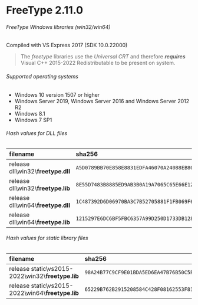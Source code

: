 FreeType 2.11.0
=========================
###### FreeType Windows libraries (win32/win64)
Compiled with VS Express 2017 (SDK 10.0.22000)
> The *freetype* libraries use the *Universal CRT* and therefore **_requires_** Visual C++ 2015-2022 Redistributable to be present on system.
###### Supported operating systems
- Windows 10 version 1507 or higher
- Windows Server 2019, Windows Server 2016 and Windows Server 2012 R2
- Windows 8.1
- Windows 7 SP1
###### Hash values for DLL files
| filename | sha256 |
| :-- | :-- |
| release dll\\win32\\**freetype.dll** | `A5D0789BB70E858E8831EDFA46070A24088EB80CA6DC4128D8198C1A7F8A5F4E` |
| release dll\\win32\\**freetype.lib** | `8E55D7483B8885ED9AB3B0A19A7065C65E66E12465EF237E7C633A45E3AE32A5` |
| release dll\\win64\\**freetype.dll** | `1C487392D6D06970BA3C7B52705881F1FB069F607243499276C2F0C033C7DF6F` |
| release dll\\win64\\**freetype.lib** | `1215297E6DC6BF5FBC6357A99D250D1733DB128F0FCED3EBF28770E10C625E82` |
###### Hash values for static library files
| filename | sha256 |
| :-- | :-- |
| release static\\vs2015-2022\\win32\\**freetype.lib** | `98A24B77C9CF9E01BDA5ED6EA47B76B50C5F78BCC0EB2D459C1953DD476F61AC` |
| release static\\vs2015-2022\\win64\\**freetype.lib** | `65229B762B2915208584C428F08162553F81B2AAB065B81987AC7CC1664AB995` |
